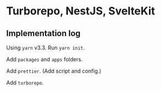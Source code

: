 # Turborepo, NestJS, SvelteKit

## Implementation log

Using `yarn` v3.3. Run `yarn init`.

Add `packages` and `apps` folders.

Add `prettier`. (Add script and config.)

Add `turborepo`.
